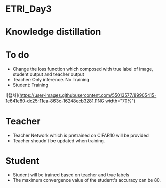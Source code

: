 # ETRI_Day3
# Knowledge distillation
# To do 
  - Change the loss function which composed with true label of image, student output and teacher output 
  - Teacher: Only inference. No Training
  - Student: Training 
  
  ![캡처](https://user-images.githubusercontent.com/55013577/89905415-1e641e80-dc25-11ea-863c-16248ecb3281.PNG width="70%")
  
# Teacher
  - Teacher Network which is pretrained on CIFAR10 will be provided 
  - Teacher shoudn't be updated when training. 

# Student 
  - Student will be trained based on teacher and true labels 
  - The maximum convergence value of the student's accuracy can be 80.
